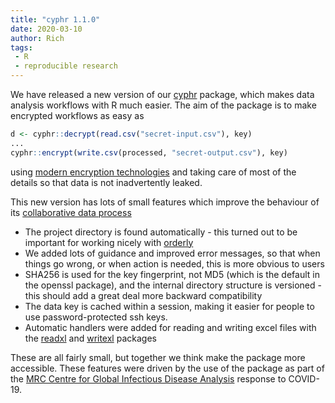 ```yaml
---
title: "cyphr 1.1.0"
date: 2020-03-10
author: Rich
tags:
 - R
 - reproducible research
---
```


We have released a new version of our [cyphr](https://docs.ropensci.org/cyphr/) package, which makes data analysis workflows with R much easier.  The aim of the package is to make encrypted workflows as easy as

```r
d <- cyphr::decrypt(read.csv("secret-input.csv"), key)
...
cyphr::encrypt(write.csv(processed, "secret-output.csv"), key)
```

using [modern encryption technologies](https://github.com/jeroen/sodium) and taking care of most of the details so that data is not inadvertently leaked.

This new version has lots of small features which improve the behaviour of its [collaborative data process](https://docs.ropensci.org/cyphr/articles/data.html)

* The project directory is found automatically - this turned out to be important for working nicely with [orderly](https://vimc.github.io/orderly/)
* We added lots of guidance and improved error messages, so that when things go wrong, or when action is needed, this is more obvious to users
* SHA256 is used for the key fingerprint, not MD5 (which is the default in the openssl package), and the internal directory structure is versioned - this should add a great deal more backward compatibility
* The data key is cached within a session, making it easier for people to use password-protected ssh keys.
* Automatic handlers were added for reading and writing excel files with the [readxl](https://readxl.tidyverse.org/) and [writexl](https://docs.ropensci.org/writexl/) packages

These are all fairly small, but together we think make the package more accessible.  These features were driven by the use of the package as part of the [MRC Centre for Global Infectious Disease Analysis](https://www.imperial.ac.uk/mrc-global-infectious-disease-analysis) response to COVID-19.
